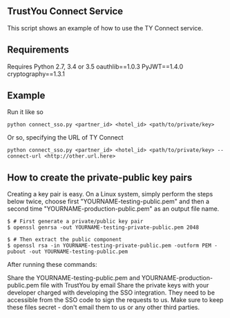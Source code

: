 TrustYou Connect Service
------------------------
This script shows an example of how to use the TY Connect service.

Requirements
------------

Requires Python 2.7, 3.4 or 3.5
oauthlib==1.0.3
PyJWT==1.4.0
cryptography==1.3.1

Example
-------
Run it like so

```
python connect_sso.py <partner_id> <hotel_id> <path/to/private/key>
```


Or so, specifying the URL of TY Connect

```
python connect_sso.py <partner_id> <hotel_id> <path/to/private/key> --connect-url <http://other.url.here>
```

 How to create the private-public key pairs
-------------------------------------------

Creating a key pair is easy. On a Linux system, simply perform the steps below twice, choose first "YOURNAME-testing-public.pem" and then a second time "YOURNAME-production-public.pem" as an output file name.

```
$ # First generate a private/public key pair
$ openssl genrsa -out YOURNAME-testing-private-public.pem 2048

$ # Then extract the public component
$ openssl rsa -in YOURNAME-testing-private-public.pem -outform PEM -pubout -out YOURNAME-testing-public.pem
```
After running these commands:

Share the YOURNAME-testing-public.pem and YOURNAME-production-public.pem file with TrustYou by email
Share the private keys with your developer charged with developing the SSO integration. They need to be accessible from the SSO code to sign the requests to us. Make sure to keep these files secret - don't email them to us or any other third parties.
